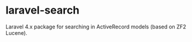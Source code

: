 laravel-search
==============

Laravel 4.x package for searching in ActiveRecord models (based on ZF2 Lucene).
